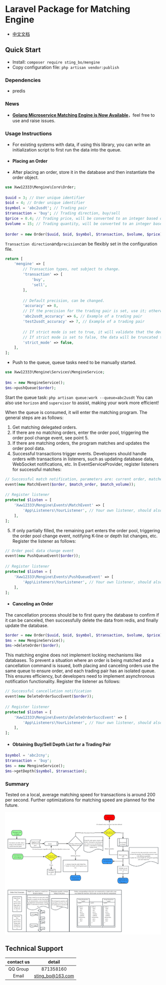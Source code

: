 # Laravel Package for Matching Engine

- [中文文档](README_CN.md)

## Quick Start

- Install: `composer require sting_bo/mengine`
- Copy configuration file: `php artisan vendor:publish`


### Dependencies
* predis

### News

* **[Golang Microservice Matching Engine is Now Available](https://github.com/stingbo/gome)**，feel free to use and raise issues.

### Usage Instructions
* For existing systems with data, if using this library, you can write an initialization script to first run the data into the queue.

* #### Placing an Order ####

* After placing an order, store it in the database and then instantiate the order object.

```php
use Xww12333\Mengine\Core\Order;

$uuid = 3; // User unique identifier
$oid = 4; // Order unique identifier
$symbol = 'abc2usdt'; // Trading pair
$transaction = 'buy'; // Trading direction, buy/sell
$price = 0.4; // Trading price, will be converted to an integer based on the set precision
$volume = 15; // Trading quantity, will be converted to an integer based on the set precision

$order = new Order($uuid, $oid, $symbol, $transaction, $volume, $price);
```

`Transaction direction`and`precision`can be flexibly set in the configuration file.
```php
return [
    'mengine' => [
        // Transaction types, not subject to change.
        'transaction' => [
            'buy',
            'sell',
        ],

        // Default precision, can be changed.
        'accuracy' => 8,
        // If the precision for the trading pair is set, use it; otherwise, take the default accuracy.
        'abc2usdt_accuracy' => 6, // Example of a trading pair
        'test2usdt_accuracy' => 7, // Example of a trading pair

        // If strict mode is set to true, it will validate that the decimal places of the transaction volume or price must be less than the configured length, otherwise the order will fail.
        // If strict mode is set to false, the data will be truncated to the configured decimal places length.
        'strict_mode' => false,
    ],
];
```

* Push to the queue, queue tasks need to be manually started.
```php
use Xww12333\Mengine\Services\MengineService;

$ms = new MengineService();
$ms->pushQueue($order);
```
Start the queue task:
`php artisan queue:work --queue=abc2usdt`
You can also use `horizon` and `supervisor` to assist, making your work more efficient!

When the queue is consumed, it will enter the matching program. The general steps are as follows: 
1. Get matching delegated orders.
2. If there are no matching orders, enter the order pool, triggering the order pool change event, see point 5.
3. If there are matching orders, the program matches and updates the order pool data.  
4. Successful transactions trigger events. Developers should handle orders with transactions in listeners, such as updating database data, WebSocket notifications, etc.
In EventServiceProvider, register listeners for successful matches:
```php
// Successful match notification, parameters are: current order, matched order, transaction quantity
event(new MatchEvent($order, $match_order, $match_volume));

// Register listener
protected $listen = [
    'Xww12333\Mengine\Events\MatchEvent' => [
        'App\Listeners\YourListener', // Your own listener, should also be implemented asynchronously
    ],
];
```
5. If only partially filled, the remaining part enters the order pool, triggering the order pool change event, notifying K-line or depth list changes, etc.
Register the listener as follows:
```php
// Order pool data change event
event(new PushQueueEvent($order));

// Register listener
protected $listen = [
    'Xww12333\Mengine\Events\PushQueueEvent' => [
        'App\Listeners\YourListener', // Your own listener, should also be implemented asynchronously
    ],
];
```

* #### Canceling an Order ####
The cancellation process should be to first query the database to confirm if it can be canceled, then successfully delete the data from redis, and finally update the database.
```php
$order = new Order($uuid, $oid, $symbol, $transaction, $volume, $price);
$ms = new MengineService();
$ms->deleteOrder($order);
```
This matching engine does not implement locking mechanisms like databases. To prevent a situation where an order is being matched and a cancellation command is issued, both placing and canceling orders use the same queue to ensure order, and each trading pair has an isolated queue. This ensures efficiency, but developers need to implement asynchronous notification functionality. Register the listener as follows:
```php
// Successful cancellation notification
event(new DeleteOrderSuccEvent($order));

// Register listener
protected $listen = [
    'Xww12333\Mengine\Events\DeleteOrderSuccEvent' => [
        'App\Listeners\YourListener', // Your own listener, should also be implemented asynchronously
    ],
];
```

* #### Obtaining Buy/Sell Depth List for a Trading Pair ####
```php
$symbol = 'abc2cny';
$transaction = 'buy';
$ms = new MengineService();
$ms->getDepth($symbol, $transaction);
```

### Summary

Tested on a local, average matching speed for transactions is around 200 per second. Further optimizations for matching speed are planned for the future.

![Design of a Matching Engine Based on Redis](https://raw.githubusercontent.com/stingbo/image/master/CryptocurrencyExchange-SimpleMatchingEngineBasedOnRedis.png)

## Technical Support

| contact us | detail |
| :---: | :---: |
| QQ Group | 871358160 |
| Email | sting_bo@163.com |
